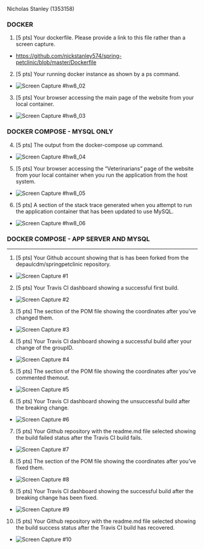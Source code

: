 Nicholas Stanley (1353158)

### DOCKER
1. [5 pts] Your dockerfile. Please provide a link to this file rather than a screen capture.
- https://github.com/nickstanley574/spring-petclinic/blob/master/Dockerfile
2. [5 pts] Your running docker instance as shown by a ps command.
- ![Screen Capture #hw8_02](images/hw08_02.png)
3. [5 pts] Your browser accessing the main page of the website from your local container.
- ![Screen Capture #hw8_03](images/hw08_03.png)

### DOCKER COMPOSE - MYSQL ONLY
4. [5 pts] The output from the docker-compose up command.
- ![Screen Capture #hw8_04](images/hw08_04.png)
5. [5 pts] Your browser accessing the “Veterinarians” page of the website from your local container when you run the application from the host system.
- ![Screen Capture #hw8_05](images/hw08_05.png)
6. [5 pts] A section of the stack trace generated when you attempt to run the application
container that has been updated to use MySQL.
- ![Screen Capture #hw8_06](images/hw08_06.png)

### DOCKER COMPOSE - APP SERVER AND MYSQL



___

1. [5 pts] Your Github account showing that is has been forked from the depaulcdm/springpetclinic repository.
- ![Screen Capture #1](images/hw05_01.png)
2. [5 pts] Your Travis CI dashboard showing a successful first build.
- ![Screen Capture #2](images/hw05_02.png)
3. [5 pts] The section of the POM file showing the coordinates after you’ve changed them.
- ![Screen Capture #3](images/hw05_03.png)
4. [5 pts] Your Travis CI dashboard showing a successful build after your change of the groupID.
- ![Screen Capture #4](images/hw05_04.png)
5. [5 pts] The section of the POM file showing the coordinates after you’ve commented themout.
- ![Screen Capture #5](images/hw05_05.png)
6. [5 pts] Your Travis CI dashboard showing the unsuccessful build after the breaking change.
- ![Screen Capture #6](images/hw05_06.png)
7. [5 pts] Your Github repository with the readme.md file selected showing the build failed status after the Travis CI build fails.
- ![Screen Capture #7](images/hw05_07.png)
8. [5 pts] The section of the POM file showing the coordinates after you’ve fixed them.
- ![Screen Capture #8](images/hw05_08.png)
9. [5 pts] Your Travis CI dashboard showing the successful build after the breaking change has been fixed.
- ![Screen Capture #9](images/hw05_09.png)
10. [5 pts] Your Github repository with the readme.md file selected showing the build success status after the Travis CI build has recovered.
- ![Screen Capture #10](images/hw05_10.png)
